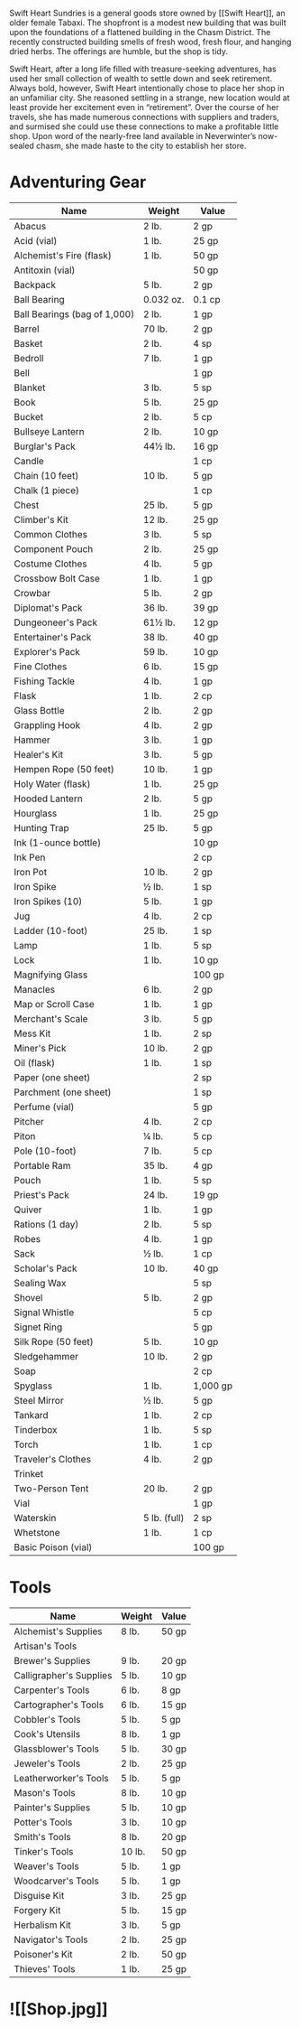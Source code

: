 Swift Heart Sundries is a general goods store owned by [[Swift Heart]], an older female Tabaxi. The shopfront is a modest new building that was built upon the foundations of a flattened building in the Chasm District. The recently constructed building smells of fresh wood, fresh flour, and hanging dried herbs. The offerings are humble, but the shop is tidy.

Swift Heart, after a long life filled with treasure-seeking adventures, has used her small collection of wealth to settle down and seek retirement. Always bold, however, Swift Heart intentionally chose to place her shop in an unfamiliar city. She reasoned settling in a strange, new location would at least provide her excitement even in “retirement”. Over the course of her travels, she has made numerous connections with suppliers and traders, and surmised she could use these connections to make a profitable little shop. Upon word of the nearly-free land available in Neverwinter’s now-sealed chasm, she made haste to the city to establish her store.

# Adventuring Gear
| Name                         | Weight       | Value    |
| ---------------------------- | ------------ | -------- |
| Abacus                       | 2 lb.        | 2 gp     |
| Acid (vial)                  | 1 lb.        | 25 gp    |
| Alchemist's Fire (flask)     | 1 lb.        | 50 gp    |
| Antitoxin (vial)             |              | 50 gp    |
| Backpack                     | 5 lb.        | 2 gp     |
| Ball Bearing                 | 0.032 oz.    | 0.1 cp   |
| Ball Bearings (bag of 1,000) | 2 lb.        | 1 gp     |
| Barrel                       | 70 lb.       | 2 gp     |
| Basket                       | 2 lb.        | 4 sp     |
| Bedroll                      | 7 lb.        | 1 gp     |
| Bell                         |              | 1 gp     |
| Blanket                      | 3 lb.        | 5 sp     |
| Book                         | 5 lb.        | 25 gp    |
| Bucket                       | 2 lb.        | 5 cp     |
| Bullseye Lantern             | 2 lb.        | 10 gp    |
| Burglar's Pack               | 44½ lb.      | 16 gp    |
| Candle                       |              | 1 cp     |
| Chain (10 feet)              | 10 lb.       | 5 gp     |
| Chalk (1 piece)              |              | 1 cp     |
| Chest                        | 25 lb.       | 5 gp     |
| Climber's Kit                | 12 lb.       | 25 gp    |
| Common Clothes               | 3 lb.        | 5 sp     |
| Component Pouch              | 2 lb.        | 25 gp    |
| Costume Clothes              | 4 lb.        | 5 gp     |
| Crossbow Bolt Case           | 1 lb.        | 1 gp     |
| Crowbar                      | 5 lb.        | 2 gp     |
| Diplomat's Pack              | 36 lb.       | 39 gp    |
| Dungeoneer's Pack            | 61½ lb.      | 12 gp    |
| Entertainer's Pack           | 38 lb.       | 40 gp    |
| Explorer's Pack              | 59 lb.       | 10 gp    |
| Fine Clothes                 | 6 lb.        | 15 gp    |
| Fishing Tackle               | 4 lb.        | 1 gp     |
| Flask                        | 1 lb.        | 2 cp     |
| Glass Bottle                 | 2 lb.        | 2 gp     |
| Grappling Hook               | 4 lb.        | 2 gp     |
| Hammer                       | 3 lb.        | 1 gp     |
| Healer's Kit                 | 3 lb.        | 5 gp     |
| Hempen Rope (50 feet)        | 10 lb.       | 1 gp     |
| Holy Water (flask)           | 1 lb.        | 25 gp    |
| Hooded Lantern               | 2 lb.        | 5 gp     |
| Hourglass                    | 1 lb.        | 25 gp    |
| Hunting Trap                 | 25 lb.       | 5 gp     |
| Ink (1-ounce bottle)         |              | 10 gp    |
| Ink Pen                      |              | 2 cp     |
| Iron Pot                     | 10 lb.       | 2 gp     |
| Iron Spike                   | ½ lb.        | 1 sp     |
| Iron Spikes (10)             | 5 lb.        | 1 gp     |
| Jug                          | 4 lb.        | 2 cp     |
| Ladder (10-foot)             | 25 lb.       | 1 sp     |
| Lamp                         | 1 lb.        | 5 sp     |
| Lock                         | 1 lb.        | 10 gp    |
| Magnifying Glass             |              | 100 gp   |
| Manacles                     | 6 lb.        | 2 gp     |
| Map or Scroll Case           | 1 lb.        | 1 gp     |
| Merchant's Scale             | 3 lb.        | 5 gp     |
| Mess Kit                     | 1 lb.        | 2 sp     |
| Miner's Pick                 | 10 lb.       | 2 gp     |
| Oil (flask)                  | 1 lb.        | 1 sp     |
| Paper (one sheet)            |              | 2 sp     |
| Parchment (one sheet)        |              | 1 sp     |
| Perfume (vial)               |              | 5 gp     |
| Pitcher                      | 4 lb.        | 2 cp     |
| Piton                        | ¼ lb.        | 5 cp     |
| Pole (10-foot)               | 7 lb.        | 5 cp     |
| Portable Ram                 | 35 lb.       | 4 gp     |
| Pouch                        | 1 lb.        | 5 sp     |
| Priest's Pack                | 24 lb.       | 19 gp    |
| Quiver                       | 1 lb.        | 1 gp     |
| Rations (1 day)              | 2 lb.        | 5 sp     |
| Robes                        | 4 lb.        | 1 gp     |
| Sack                         | ½ lb.        | 1 cp     |
| Scholar's Pack               | 10 lb.       | 40 gp    |
| Sealing Wax                  |              | 5 sp     |
| Shovel                       | 5 lb.        | 2 gp     |
| Signal Whistle               |              | 5 cp     |
| Signet Ring                  |              | 5 gp     |
| Silk Rope (50 feet)          | 5 lb.        | 10 gp    |
| Sledgehammer                 | 10 lb.       | 2 gp     |
| Soap                         |              | 2 cp     |
| Spyglass                     | 1 lb.        | 1,000 gp |
| Steel Mirror                 | ½ lb.        | 5 gp     |
| Tankard                      | 1 lb.        | 2 cp     |
| Tinderbox                    | 1 lb.        | 5 sp     |
| Torch                        | 1 lb.        | 1 cp     |
| Traveler's Clothes           | 4 lb.        | 2 gp     |
| Trinket                      |              |          |
| Two-Person Tent              | 20 lb.       | 2 gp     |
| Vial                         |              | 1 gp     |
| Waterskin                    | 5 lb. (full) | 2 sp     |
| Whetstone                    | 1 lb.        | 1 cp     |
| Basic Poison (vial)          |              | 100 gp   |
# Tools
| Name                    | Weight | Value |
| ----------------------- | ------ | ----- |
| Alchemist's Supplies    | 8 lb.  | 50 gp |
| Artisan's Tools         |        |       |
| Brewer's Supplies       | 9 lb.  | 20 gp |
| Calligrapher's Supplies | 5 lb.  | 10 gp |
| Carpenter's Tools       | 6 lb.  | 8 gp  |
| Cartographer's Tools    | 6 lb.  | 15 gp |
| Cobbler's Tools         | 5 lb.  | 5 gp  |
| Cook's Utensils         | 8 lb.  | 1 gp  |
| Glassblower's Tools     | 5 lb.  | 30 gp |
| Jeweler's Tools         | 2 lb.  | 25 gp |
| Leatherworker's Tools   | 5 lb.  | 5 gp  |
| Mason's Tools           | 8 lb.  | 10 gp |
| Painter's Supplies      | 5 lb.  | 10 gp |
| Potter's Tools          | 3 lb.  | 10 gp |
| Smith's Tools           | 8 lb.  | 20 gp |
| Tinker's Tools          | 10 lb. | 50 gp |
| Weaver's Tools          | 5 lb.  | 1 gp  |
| Woodcarver's Tools      | 5 lb.  | 1 gp  |
| Disguise Kit            | 3 lb.  | 25 gp |
| Forgery Kit             | 5 lb.  | 15 gp |
| Herbalism Kit           | 3 lb.  | 5 gp  |
| Navigator's Tools       | 2 lb.  | 25 gp |
| Poisoner's Kit          | 2 lb.  | 50 gp |
| Thieves' Tools          | 1 lb.  | 25 gp |
# ![[Shop.jpg]]